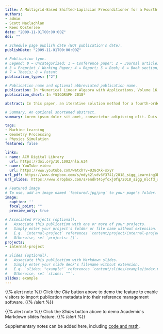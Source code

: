 ```yaml
---
title: A Multigrid-Based Shifted-Laplacian Preconditioner for a Fourth-Order Helmholtz Discretization"
authors:
- admin
- Scott Maclachlan
- Kees Oosterlee
date: "2009-11-01T00:00:00Z"
doi: ""

# Schedule page publish date (NOT publication's date).
publishDate: "2009-11-01T00:00:00Z"

# Publication type.
# Legend: 0 = Uncategorized; 1 = Conference paper; 2 = Journal article;
# 3 = Preprint / Working Paper; 4 = Report; 5 = Book; 6 = Book section;
# 7 = Thesis; 8 = Patent
publication_types: ["2"]

# Publication name and optional abbreviated publication name.
publication: In *Numerical Linear Algebra with Applications, Volume 16, Issue 8*
publication_short: In *SIGGRAPH 2018*

abstract: In this paper, an iterative solution method for a fourth‐order accurate discretization of the Helmholtz equation is presented. The method is a generalization of that presented in (SIAM J. Sci. Comput. 2006; 27:1471–1492), where multigrid was employed as a preconditioner for a Krylov subspace iterative method. The multigrid preconditioner is based on the solution of a second Helmholtz operator with a complex‐valued shift. In particular, we compare preconditioners based on a point‐wise Jacobi smoother with those using an ILU(0) smoother, we compare using the prolongation operator developed by de Zeeuw in (J. Comput. Appl. Math. 1990; 33:1–27) with interpolation operators based on algebraic multigrid principles, and we compare the performance of the Krylov subspace method Bi‐conjugate gradient stabilized with the recently introduced induced dimension reduction method, IDR(s). These three improvements are combined to yield an efficient solver for heterogeneous problems.

# Summary. An optional shortened abstract.
summary: Lorem ipsum dolor sit amet, consectetur adipiscing elit. Duis posuere tellus ac convallis placerat. Proin tincidunt magna sed ex sollicitudin condimentum.

tags:
- Machine Learning
- Geometry Processing
- Physics Simulation
featured: false

links:
- name: ACM Digital Library
  url: https://doi.org/10.1002/nla.634
- name: YouTube video
  url: https://www.youtube.com/watch?v=U38cKk-sxyY
url_pdf: https://www.dropbox.com/s/ndyk2lvdv6f3741/2018_sigg_Learning3DAerodynamics.pdf
url_slides: https://www.dropbox.com/s/endkt45yfoxj0fq/2018_sigg_mlcfd_slides.pdf

# Featured image
# To use, add an image named `featured.jpg/png` to your page's folder. 
image:
  caption: ''
  focal_point: ""
  preview_only: true

# Associated Projects (optional).
#   Associate this publication with one or more of your projects.
#   Simply enter your project's folder or file name without extension.
#   E.g. `internal-project` references `content/project/internal-project/index.md`.
#   Otherwise, set `projects: []`.
projects:
- internal-project

# Slides (optional).
#   Associate this publication with Markdown slides.
#   Simply enter your slide deck's filename without extension.
#   E.g. `slides: "example"` references `content/slides/example/index.md`.
#   Otherwise, set `slides: ""`.
slides: example
---
```


{{% alert note %}}
Click the *Cite* button above to demo the feature to enable visitors to import publication metadata into their reference management software.
{{% /alert %}}

{{% alert note %}}
Click the *Slides* button above to demo Academic's Markdown slides feature.
{{% /alert %}}

Supplementary notes can be added here, including [code and math](https://sourcethemes.com/academic/docs/writing-markdown-latex/).


